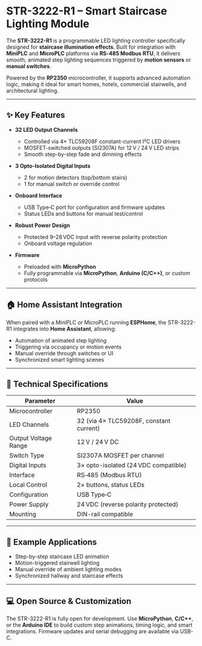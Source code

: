 # STR-3222-R1 – Smart Staircase Lighting Module

The **STR-3222-R1** is a programmable LED lighting controller specifically designed for **staircase illumination effects**. Built for integration with **MiniPLC** and **MicroPLC** platforms via **RS‑485 Modbus RTU**, it delivers smooth, animated step lighting sequences triggered by **motion sensors** or **manual switches**.

Powered by the **RP2350** microcontroller, it supports advanced automation logic, making it ideal for smart homes, hotels, commercial stairwells, and architectural lighting.

---

## ✨ Key Features

- **32 LED Output Channels**
  - Controlled via 4× TLC59208F constant-current I²C LED drivers
  - MOSFET-switched outputs (SI2307A) for 12 V / 24 V LED strips
  - Smooth step-by-step fade and dimming effects

- **3 Opto-Isolated Digital Inputs**
  - 2 for motion detectors (top/bottom stairs)
  - 1 for manual switch or override control

- **Onboard Interface**
  - USB Type‑C port for configuration and firmware updates
  - Status LEDs and buttons for manual test/control

- **Robust Power Design**
  - Protected 9–28 VDC input with reverse polarity protection
  - Onboard voltage regulation

- **Firmware**
  - Preloaded with **MicroPython**
  - Fully programmable via **MicroPython**, **Arduino (C/C++)**, or custom protocols

---

## 🏠 Home Assistant Integration

When paired with a MiniPLC or MicroPLC running **ESPHome**, the STR-3222-R1 integrates into **Home Assistant**, allowing:

- Automation of animated step lighting
- Triggering via occupancy or motion events
- Manual override through switches or UI
- Synchronized smart lighting scenes


---

## 🧰 Technical Specifications

| Parameter                | Value                                 |
|-------------------------|---------------------------------------|
| Microcontroller         | RP2350                                 |
| LED Channels            | 32 (via 4× TLC59208F, constant current)|
| Output Voltage Range    | 12 V / 24 V DC                         |
| Switch Type             | SI2307A MOSFET per channel            |
| Digital Inputs          | 3× opto-isolated (24 VDC compatible)  |
| Interface               | RS‑485 (Modbus RTU)                   |
| Local Control           | 2× buttons, status LEDs               |
| Configuration           | USB Type‑C                            |
| Power Supply            | 24 VDC (reverse polarity protected) |
| Mounting                | DIN-rail compatible                   |

---

## 🔧 Example Applications

- Step-by-step staircase LED animation
- Motion-triggered stairwell lighting
- Manual override of ambient lighting modes
- Synchronized hallway and staircase effects

---

## 💻 Open Source & Customization

The STR-3222-R1 is fully open for development. Use **MicroPython**, **C/C++**, or the **Arduino IDE** to build custom step animations, timing logic, and smart integrations. Firmware updates and serial debugging are available via USB-C.

